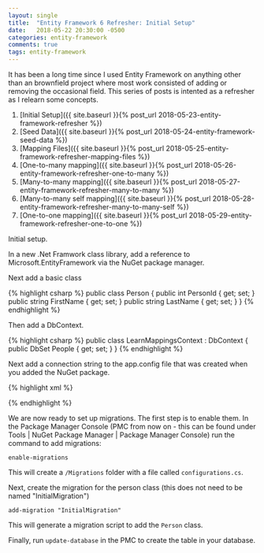 ```yaml
---
layout: single
title:  "Entity Framework 6 Refresher: Initial Setup"
date:   2018-05-22 20:30:00 -0500
categories: entity-framework
comments: true
tags: entity-framework
---
```

It has been a long time since I used Entity Framework on anything other than an brownfield project where most work consisted of adding or removing the occasional field.  This series of posts is intented as a refresher as I relearn some concepts.


1. [Initial Setup]({{ site.baseurl }}{% post_url 2018-05-23-entity-framework-refresher %})
2. [Seed Data]({{ site.baseurl }}{% post_url 2018-05-24-entity-framework-seed-data %})
3. [Mapping Files]({{ site.baseurl }}{% post_url 2018-05-25-entity-framework-refresher-mapping-files %})
4. [One-to-many mapping]({{ site.baseurl }}{% post_url 2018-05-26-entity-framework-refresher-one-to-many %})
5. [Many-to-many mapping]({{ site.baseurl }}{% post_url 2018-05-27-entity-framework-refresher-many-to-many %})
6. [Many-to-many self mapping]({{ site.baseurl }}{% post_url 2018-05-28-entity-framework-refresher-many-to-many-self %})
7. [One-to-one mapping]({{ site.baseurl }}{% post_url 2018-05-29-entity-framework-refresher-one-to-one %})


Initial setup.

In a new .Net Framwork class library, add a reference to Microsoft.EntityFramework via the NuGet package manager.

Next add a basic class 

{% highlight csharp %}
public class Person
{
    public int PersonId { get; set; }
    public string FirstName { get; set; }
    public string LastName { get; set; }
}
{% endhighlight %}

Then add a DbContext.

{% highlight csharp %}
public class LearnMappingsContext : DbContext
{
    public DbSet<Person> People { get; set; }
}
{% endhighlight %}


Next add a connection string to the app.config file that was created when you added the NuGet package.

{% highlight xml %}
<?xml version="1.0" encoding="utf-8"?>
<configuration>
  <configSections>
    <!-- For more information on Entity Framework configuration, visit http://go.microsoft.com/fwlink/?LinkID=237468 -->
    <section name="entityFramework" type="System.Data.Entity.Internal.ConfigFile.EntityFrameworkSection, EntityFramework, Version=6.0.0.0, Culture=neutral, PublicKeyToken=b77a5c561934e089" requirePermission="false" />
  </configSections>
  <connectionStrings>
    <add name="LearnMappings" connectionString="Server=.\SQLEXPRESS;Database=LearnMappings;Trusted_Connection=True;" providerName="System.Data.EntityClient" />
  </connectionStrings>
  <entityFramework>
    <defaultConnectionFactory type="System.Data.Entity.Infrastructure.SqlConnectionFactory, EntityFramework" />
    <providers>
      <provider invariantName="System.Data.SqlClient" type="System.Data.Entity.SqlServer.SqlProviderServices, EntityFramework.SqlServer" />
    </providers>
  </entityFramework>
</configuration>
{% endhighlight %}

We are now ready to set up migrations. The first step is to enable them.  In the Package Manager Console (PMC from now on - this can be found under Tools &#124; NuGet Package Manager &#124; Package Manager Console) run the command to add migrations:

`enable-migrations`

This will create a `/Migrations` folder with a file called `configurations.cs`.

Next, create the migration for the person class (this does not need to be named "InitialMigration")

`add-migration "InitialMigration"`

This will generate a migration script to add the `Person` class.

Finally, run `update-database` in the PMC to create the table in your database.


